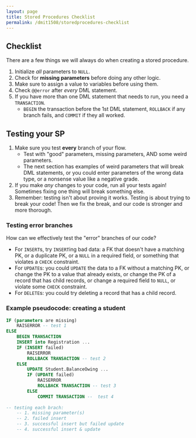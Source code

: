 ```yaml
---
layout: page
title: Stored Procedures Checklist
permalink: /dmit1508/storedprocedures-checklist
---
```


## Checklist
There are a few things we will always do when creating a stored procedure.

1. Initialize *all* parameters to `NULL`.
1. Check for **missing parameters** before doing any other logic.
1. Make sure to assign a value to variables before using them.
1. Check `@@error` after *every* DML statement.
1. If you have more than one DML statement that needs to run, you need a `TRANSACTION`. 
    + `BEGIN` the transaction before the 1st DML statement, `ROLLBACK` if any branch fails, and `COMMIT` if they all worked.


## Testing your SP
1.  Make sure you test **every** branch of your flow.
    +  Test with "good" parameters, missing parameters, AND some weird parameters.
    + The next section has examples of weird parameters that will break DML statements, or you could enter parameters of the wrong data type, or a nonsense value like a negative grade.
1. If you make *any* changes to your code, run all your tests again! Sometimes fixing one thing will break something else.
1.  Remember: testing isn't about proving it works. Testing is about trying to break your code! Then we fix the break, and our code is stronger and more thorough.

### Testing error branches
How can we effectively test the "error" branches of our code?
+ For `INSERT`s, try `INSERT`ing bad data: a FK that doesn't have a matching PK, or a duplicate PK, or a `NULL` in a required field, or something that violates a `CHECK` constraint.
+ For `UPDATE`s: you could `UPDATE` the data to a FK without a matching PK, or change the PK to a value that already exists, or change the PK of a record that has child records, or change a required field to `NULL`, or violate some `CHECK` constraint.
+ For `DELETE`s: you could try deleting a record that has a child record.


### Example pseudocode: creating a student 
```sql
IF (parameters are missing)
    RAISERROR -- test 1
ELSE
	BEGIN TRANSACTION 
	INSERT into Registration ...
	IF (INSERT failed)
        RAISERROR
        ROLLBACK TRANSACTION -- test 2
	ELSE
		UPDATE Student.BalanceOwing ...
		IF (UPDATE failed)
            RAISERROR
            ROLLBACK TRANSACTION -- test 3
		ELSE
            COMMIT TRANSACTION --  test 4
		
-- testing each brach: 
	-- 1. missing parameter(s)
	-- 2. failed insert
	-- 3. successful insert but failed update
	-- 4. successful insert & update
```	
